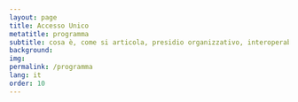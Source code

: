 ```yaml
---
layout: page
title: Accesso Unico
metatitle: programma
subtitle: cosa è, come si articola, presidio organizzativo, interoperabilità, portale
background:
img:
permalink: /programma
lang: it
order: 10
---
```

